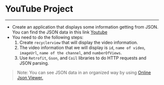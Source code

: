 # YouTube Project
---
- Create an application that displays some information getting from JSON. You can find the JSON data in this link [Youtube](https://api.letsbuildthatapp.com/youtube/home_feed)
- You need to do the following steps:
    1. Create `recyclerview` that will display the video information.
    2. The video information that we will display is `id`, `name of video`, `imageUrl`, `name of the channel`, and `numberOfViews`.
    3. Use `Retrofit`, `Gson`, and `Coil` libraries to do HTTP requests and JSON parsing.

> Note: You can see JSON data in an organized way by using [Online Json Viewer.](http://jsonviewer.stack.hu/)

